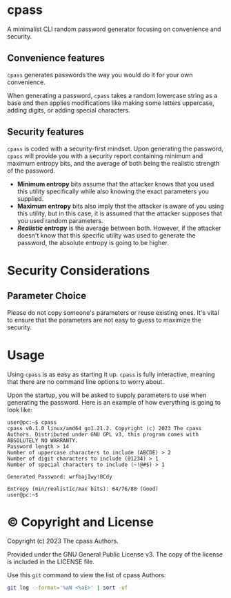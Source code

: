 # cpass

A minimalist CLI random password generator focusing on convenience and security.

<!-- TODO: Add screenshot -->

## Convenience features

`cpass` generates passwords the way you would do it for your own convenience.

When generating a password, `cpass` takes a random lowercase string as a base and then applies modifications like making some letters uppercase, adding digits, or adding special characters.

## Security features

`cpass` is coded with a security-first mindset. Upon generating the password, `cpass` will provide you with a security report containing minimum and maximum entropy bits, and the average of both being the realistic strength of the password.

- **Minimum entropy** bits assume that the attacker knows that you used this utility specifically while also knowing the exact parameters you supplied.
- **Maximum entropy** bits also imply that the attacker is aware of you using this utility, but in this case, it is assumed that the attacker supposes that you used random parameters.
- ***Realistic* entropy** is the average between both. However, if the attacker doesn't know that this specific utility was used to generate the password, the absolute entropy is going to be higher.

# Security Considerations
## Parameter Choice

Please do not copy someone's parameters or reuse existing ones. It's vital to ensure that the parameters are not easy to guess to maximize the security.

<!-- TODO: Add installation instructions -->

# Usage

Using `cpass` is as easy as starting it up. `cpass` is fully interactive, meaning that there are no command line options to worry about.

Upon the startup, you will be asked to supply parameters to use when generating the password. Here is an example of how everything is going to look like:
```
user@pc:~$ cpass
cpass v0.1.0 linux/amd64 go1.21.2. Copyright (c) 2023 The cpass Authors. Distributed under GNU GPL v3, this program comes with ABSOLUTELY NO WARRANTY.
Password length > 14
Number of uppercase characters to include (ABCDE) > 2 
Number of digit characters to include (01234) > 1
Number of special characters to include (~!@#$) > 1

Generated Password: wrfbajIwy!8Cdy

Entropy (min/realistic/max bits): 64/76/88 (Good)
user@pc:~$
```

# ©️ Copyright and License

Copyright (c) 2023 The cpass Authors.

Provided under the GNU General Public License v3. The copy of the license is included in the LICENSE file.

Use this `git` command to view the list of cpass Authors:
```sh
git log --format='%aN <%aE>' | sort -uf
```